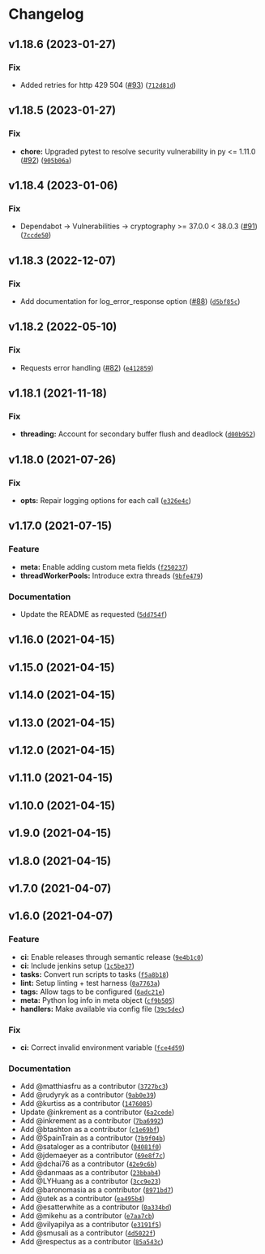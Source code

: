 # Changelog

<!--next-version-placeholder-->

## v1.18.6 (2023-01-27)
### Fix
* Added retries for http 429 504 ([#93](https://github.com/logdna/python/issues/93)) ([`712d81d`](https://github.com/logdna/python/commit/712d81d4ab2bfbf95d65898fb365a5bcb1396199))

## v1.18.5 (2023-01-27)
### Fix
* **chore:** Upgraded pytest to resolve security vulnerability in py <= 1.11.0 ([#92](https://github.com/logdna/python/issues/92)) ([`905b06a`](https://github.com/logdna/python/commit/905b06a648e19896087b0c51ba1e055212727560))

## v1.18.4 (2023-01-06)
### Fix
* Dependabot -> Vulnerabilities -> cryptography >= 37.0.0 < 38.0.3 ([#91](https://github.com/logdna/python/issues/91)) ([`7ccde50`](https://github.com/logdna/python/commit/7ccde50ba50c0abbec1a7efe4dd665e8b35511c0))

## v1.18.3 (2022-12-07)
### Fix
* Add documentation for log_error_response option ([#88](https://github.com/logdna/python/issues/88)) ([`d5bf85c`](https://github.com/logdna/python/commit/d5bf85ca26579e0186e1abdbcd1b6c44c60c9eca))

## v1.18.2 (2022-05-10)
### Fix
* Requests error handling ([#82](https://github.com/logdna/python/issues/82)) ([`e412859`](https://github.com/logdna/python/commit/e4128592aa9c2301c6467115148f2f23f88da9d3))

## v1.18.1 (2021-11-18)
### Fix
* **threading:** Account for secondary buffer flush and deadlock ([`d00b952`](https://github.com/logdna/python/commit/d00b9529d116ddf9ba454462d4d804dc54423c83))

## v1.18.0 (2021-07-26)
### Fix
* **opts:** Repair logging options for each call ([`e326e4c`](https://github.com/logdna/python/commit/e326e4c2461b808b5d3a885b37555f8e610615e4))

## v1.17.0 (2021-07-15)
### Feature
* **meta:** Enable adding custom meta fields ([`f250237`](https://github.com/logdna/python/commit/f250237dbde932e99ab199023516f66a248c5e80))
* **threadWorkerPools:** Introduce extra threads ([`9bfe479`](https://github.com/logdna/python/commit/9bfe479132acb0aa8e5784f2aa31298606e49789))

### Documentation
* Update the README as requested ([`5dd754f`](https://github.com/logdna/python/commit/5dd754f177675eb25cd5d5449bd3bcc8286f8739))

## v1.16.0 (2021-04-15)


## v1.15.0 (2021-04-15)


## v1.14.0 (2021-04-15)


## v1.13.0 (2021-04-15)


## v1.12.0 (2021-04-15)


## v1.11.0 (2021-04-15)


## v1.10.0 (2021-04-15)


## v1.9.0 (2021-04-15)


## v1.8.0 (2021-04-15)


## v1.7.0 (2021-04-07)


## v1.6.0 (2021-04-07)
### Feature
* **ci:** Enable releases through semantic release ([`9e4b1c0`](https://github.com/logdna/python/commit/9e4b1c0a43bc0941ba4fb336ea12a3f497622ee6))
* **ci:** Include jenkins setup ([`1c5be37`](https://github.com/logdna/python/commit/1c5be37ef32776f2d0ba2b68b67cebb58b1f0177))
* **tasks:** Convert run scripts to tasks ([`f5a8b18`](https://github.com/logdna/python/commit/f5a8b182941a0c514594cbaa7a3ac5952173d5a8))
* **lint:** Setup linting + test harness ([`0a7763a`](https://github.com/logdna/python/commit/0a7763a2befbf598b59d7ab595b19e22b173fda5))
* **tags:** Allow tags to be configured ([`6adc21e`](https://github.com/logdna/python/commit/6adc21e872fa521be1aaf08309f7f3d0ba3dc5c5))
* **meta:** Python log info in meta object ([`cf9b505`](https://github.com/logdna/python/commit/cf9b505734df12918a665a8a8c74d4fd74e5bc47))
* **handlers:** Make available via config file ([`39c5dec`](https://github.com/logdna/python/commit/39c5decd98e8d4feb6c1bbfa487faf35396c8b12))

### Fix
* **ci:** Correct invalid environment variable ([`fce4d59`](https://github.com/logdna/python/commit/fce4d5995b31c426f2b66992b57f129f22f9f18f))

### Documentation
* Add @matthiasfru as a contributor ([`3727bc3`](https://github.com/logdna/python/commit/3727bc3386d3dd6465e0b0d15675a091a3743c24))
* Add @rudyryk as a contributor ([`9ab0e39`](https://github.com/logdna/python/commit/9ab0e3932180c41bff1cd0944c24fb8e208f4391))
* Add @kurtiss as a contributor ([`1476085`](https://github.com/logdna/python/commit/14760857649b56207240bae907386a33f7f1666b))
* Update @inkrement as a contributor ([`6a2cede`](https://github.com/logdna/python/commit/6a2cedef6695e18a981a3605176c9cffdd159827))
* Add @inkrement as a contributor ([`7ba6992`](https://github.com/logdna/python/commit/7ba6992287f98c478da72f5982a0869b5d835df7))
* Add @btashton as a contributor ([`c1e69bf`](https://github.com/logdna/python/commit/c1e69bfc965e1e1e5717ec7af3271dc0bf6b502d))
* Add @SpainTrain as a contributor ([`7b9f04b`](https://github.com/logdna/python/commit/7b9f04b86a1e813bccea29ea8db1554808ea48b6))
* Add @sataloger as a contributor ([`04081f0`](https://github.com/logdna/python/commit/04081f039d6136a66b259f7245ad7845ef1c080a))
* Add @jdemaeyer as a contributor ([`69e8f7c`](https://github.com/logdna/python/commit/69e8f7cc0782a778d0da230ff1a8feb5f8cee352))
* Add @dchai76 as a contributor ([`42e9c6b`](https://github.com/logdna/python/commit/42e9c6bddc2bce29714072bba37d85d9a734eac2))
* Add @danmaas as a contributor ([`23bbab4`](https://github.com/logdna/python/commit/23bbab48cdef4aaef6813459dbdb23dbd9c60374))
* Add @LYHuang as a contributor ([`3cc9e23`](https://github.com/logdna/python/commit/3cc9e232d0b12b9f0315efb1d618426b486a2604))
* Add @baronomasia as a contributor ([`8971bd7`](https://github.com/logdna/python/commit/8971bd713d74cd9386c60a50cc75a7fc3591f544))
* Add @utek as a contributor ([`ea495b4`](https://github.com/logdna/python/commit/ea495b479cc0549ff68a1e816c3f7a174c1c138c))
* Add @esatterwhite as a contributor ([`0a334bd`](https://github.com/logdna/python/commit/0a334bdb5690049634c64eb0f9c6c1026b9ab001))
* Add @mikehu as a contributor ([`e7aa7cb`](https://github.com/logdna/python/commit/e7aa7cb2624313c065f7bbc8a129c1a4841f9ec2))
* Add @vilyapilya as a contributor ([`e3191f5`](https://github.com/logdna/python/commit/e3191f577fb7ddf7590ca1e1bf239f66d2f30fd0))
* Add @smusali as a contributor ([`4d5022f`](https://github.com/logdna/python/commit/4d5022f93948cca239ebc104e34034c350956f65))
* Add @respectus as a contributor ([`85a543c`](https://github.com/logdna/python/commit/85a543c9dc27a3c6064e790be0ba1c475187c38d))
